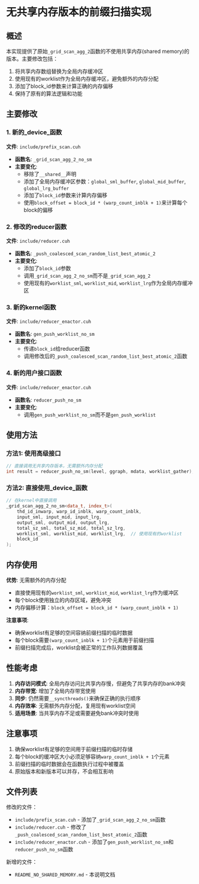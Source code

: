# 无共享内存版本的前缀扫描实现

## 概述

本实现提供了原始`_grid_scan_agg_2`函数的不使用共享内存(shared memory)的版本。主要修改包括：

1. 将共享内存数组替换为全局内存缓冲区
2. 使用现有的worklist作为全局内存缓冲区，避免额外的内存分配
3. 添加了block_id参数来计算正确的内存偏移
4. 保持了原有的算法逻辑和功能

## 主要修改

### 1. 新的_device_函数

**文件**: `include/prefix_scan.cuh`

- **函数名**: `_grid_scan_agg_2_no_sm`
- **主要变化**:
  - 移除了`__shared__`声明
  - 添加了全局内存缓冲区参数：`global_sml_buffer`, `global_mid_buffer`, `global_lrg_buffer`
  - 添加了`block_id`参数来计算内存偏移
  - 使用`block_offset = block_id * (warp_count_inblk + 1)`来计算每个block的偏移

### 2. 修改的reducer函数

**文件**: `include/reducer.cuh`

- **函数名**: `_push_coalesced_scan_random_list_best_atomic_2`
- **主要变化**:
  - 添加了`block_id`参数
  - 调用`_grid_scan_agg_2_no_sm`而不是`_grid_scan_agg_2`
  - 使用现有的`worklist_sml`, `worklist_mid`, `worklist_lrg`作为全局内存缓冲区

### 3. 新的kernel函数

**文件**: `include/reducer_enactor.cuh`

- **函数名**: `gen_push_worklist_no_sm`
- **主要变化**:
  - 传递`block_id`给reducer函数
  - 调用修改后的`_push_coalesced_scan_random_list_best_atomic_2`函数

### 4. 新的用户接口函数

**文件**: `include/reducer_enactor.cuh`

- **函数名**: `reducer_push_no_sm`
- **主要变化**:
  - 调用`gen_push_worklist_no_sm`而不是`gen_push_worklist`

## 使用方法

### 方法1: 使用高级接口

```cpp
// 直接调用无共享内存版本，无需额外内存分配
int result = reducer_push_no_sm(level, ggraph, mdata, worklist_gather);
```

### 方法2: 直接使用_device_函数

```cpp
// 在kernel中直接调用
_grid_scan_agg_2_no_sm<data_t, index_t>(
    thd_id_inwarp, warp_id_inblk, warp_count_inblk,
    input_sml, input_mid, input_lrg,
    output_sml, output_mid, output_lrg,
    total_sz_sml, total_sz_mid, total_sz_lrg,
    worklist_sml, worklist_mid, worklist_lrg,  // 使用现有的worklist
    block_id
);
```

## 内存使用

**优势**: 无需额外的内存分配
- 直接使用现有的`worklist_sml`, `worklist_mid`, `worklist_lrg`作为缓冲区
- 每个block使用独立的内存区域，避免冲突
- 内存偏移计算：`block_offset = block_id * (warp_count_inblk + 1)`

**注意事项**: 
- 确保worklist有足够的空间容纳前缀扫描的临时数据
- 每个block需要`(warp_count_inblk + 1)`个元素用于前缀扫描
- 前缀扫描完成后，worklist会被正常的工作队列数据覆盖

## 性能考虑

1. **内存访问模式**: 全局内存访问比共享内存慢，但避免了共享内存的bank冲突
2. **内存带宽**: 增加了全局内存带宽使用
3. **同步**: 仍然需要`__syncthreads()`来确保正确的执行顺序
4. **内存效率**: 无需额外内存分配，复用现有worklist空间
5. **适用场景**: 当共享内存不足或需要避免bank冲突时使用

## 注意事项

1. 确保worklist有足够的空间用于前缀扫描的临时存储
2. 每个block的缓冲区大小必须足够容纳`warp_count_inblk + 1`个元素
3. 前缀扫描的临时数据会在函数执行过程中被覆盖
4. 原始版本和新版本可以并存，不会相互影响

## 文件列表

修改的文件：
- `include/prefix_scan.cuh` - 添加了`_grid_scan_agg_2_no_sm`函数
- `include/reducer.cuh` - 修改了`_push_coalesced_scan_random_list_best_atomic_2`函数
- `include/reducer_enactor.cuh` - 添加了`gen_push_worklist_no_sm`和`reducer_push_no_sm`函数

新增的文件：
- `README_NO_SHARED_MEMORY.md` - 本说明文档 